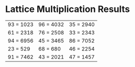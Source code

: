 # Lattice Multiplication Results

|   |   |   |
|---|---|---|
| 93 = 1023 | 96 = 4032 | 35 = 2940 |
| 61 = 2318 | 76 = 2508 | 33 = 2343 |
| 94 = 6956 | 45 = 3465 | 86 = 7052 |
| 23 = 529 | 68 = 680 | 46 = 2254 |
| 91 = 7462 | 43 = 2021 | 47 = 1457 |
